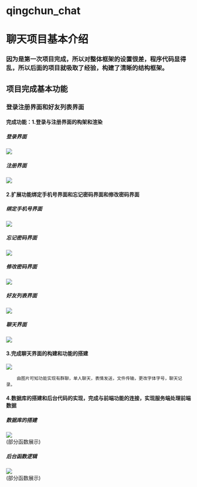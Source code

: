 qingchun_chat
====
聊天项目基本介绍
=====
### 因为是第一次项目完成，所以对整体框架的设置很差，程序代码显得乱，所以后面的项目就吸取了经验，构建了清晰的结构框架。
## 项目完成基本功能<br>
### 登录注册界面和好友列表界面<br>
#### 完成功能：1.登录与注册界面的构架和渲染<br>
##### 登录界面<br>
![](https://github.com/LittleFishUP/qingchun_chat/raw/master/readmeimgs/1.png)<br>
##### 注册界面<br>
![](https://github.com/LittleFishUP/qingchun_chat/raw/master/readmeimgs/2.png)<br>    	 
#### 2.扩展功能绑定手机号界面和忘记密码界面和修改密码界面<br>
##### 绑定手机号界面<br>
![](https://github.com/LittleFishUP/qingchun_chat/raw/master/readmeimgs/3.png)<br>		 
##### 忘记密码界面<br>
![](https://github.com/LittleFishUP/qingchun_chat/raw/master/readmeimgs/4.png)<br>
##### 修改密码界面<br>
![](https://github.com/LittleFishUP/qingchun_chat/raw/master/readmeimgs/5.png)<br>
##### 好友列表界面<br>
![](https://github.com/LittleFishUP/qingchun_chat/raw/master/readmeimgs/6.png)<br>
##### 聊天界面<br>
![](https://github.com/LittleFishUP/qingchun_chat/raw/master/readmeimgs/7.png)<br>
#### 3.完成聊天界面的构建和功能的搭建<br>
![](https://github.com/LittleFishUP/qingchun_chat/raw/master/readmeimgs/7.png)<br>

        由图片可知功能实现有群聊，单人聊天，表情发送，文件传输，更改字体字号，聊天记录。

#### 4.数据库的搭建和后台代码的实现，完成与前端功能的连接，实现服务端处理前端数据<br>
##### 数据库的搭建<br>
![](https://github.com/LittleFishUP/qingchun_chat/raw/master/readmeimgs/8.png)<br>
(部分函数展示)<br>
##### 后台函数逻辑<br>
![](https://github.com/LittleFishUP/qingchun_chat/raw/master/readmeimgs/9.png)<br>
(部分函数展示)<br>
